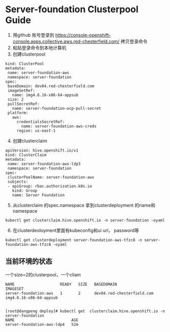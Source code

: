# Server-foundation Clusterpool Guide
1. 用github 账号登录到
https://console-openshift-console.apps.collective.aws.red-chesterfield.com/ 
拷贝登录命令
2. 粘贴登录命令到本地计算机
3. 创建clusterpool
```apiVersion: hive.openshift.io/v1
kind: ClusterPool
metadata:
 name: server-foundation-aws
 namespace: server-foundation
spec:
 baseDomain: dev04.red-chesterfield.com
 imageSetRef:
   name: img4.6.16-x86-64-appsub
 size: 2
 pullSecretRef:
   name: server-foundation-ocp-pull-secret
 platform:
   aws:
     credentialsSecretRef:
       name: server-foundation-aws-creds
     region: us-east-1
```
4. 创建clusterclaim
```
apiVersion: hive.openshift.io/v1
kind: ClusterClaim
metadata:
 name: server-foundation-aws-ldp3
 namespace: server-foundation
spec:
 clusterPoolName: server-foundation-aws
 subjects:
 - apiGroup: rbac.authorization.k8s.io
   kind: Group
   name: Server Foundation
```
5. 从clusterclaim 的spec.namespace 拿到clusterdeployment 的name和namespace
```
kubectl get clusterclaim.hive.openshift.io -n server-foundation -oyaml
```
6. 在clusterdeoloyment里面有kubeconfig和ui url， password等
```
kubectl get clusterdeployment server-foundation-aws-tfzc8 -n server-foundation-aws-tfzc8 -oyaml
```

## 当前环境的状态
一个size=2的clusterpool，一个cliam

```[root@dangpeng deploy]# kubectl get clusterpool -n server-foundation
NAME                    READY   SIZE   BASEDOMAIN                   IMAGESET
server-foundation-aws   1       2      dev04.red-chesterfield.com   img4.6.16-x86-64-appsub


[root@dangpeng deploy]# kubectl get  clusterclaim.hive.openshift.io -n server-foundation
NAME                         AGE
server-foundation-aws-ldp4   52m
```

